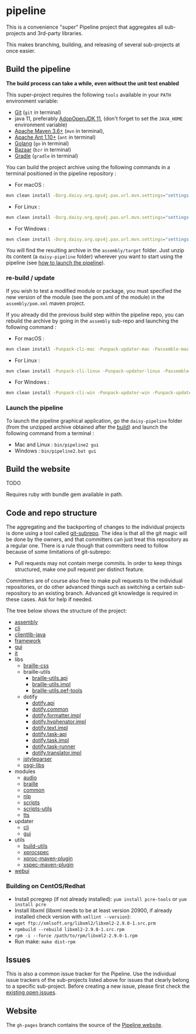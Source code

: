 # pipeline

This is a convenience "super" Pipeline project that aggregates all sub-projects and 3rd-party libraries.

This makes branching, building, and releasing of several sub-projects at once easier.

## Build the pipeline

**The build process can take a while, even without the unit test enabled**

This super-project requires the following `tools` available in your `PATH` environment variable:
- [Git](https://git-scm.com/) (`git` in terminal) 
- java 11, preferably [AdopOpenJDK 11](https://adoptopenjdk.net/?variant=openjdk11&jvmVariant=hotspot), (don't forget to set the `JAVA_HOME` environment variable)
- [Apache Maven 3.6+](https://maven.apache.org/) (`mvn` in terminal),
- [Apache Ant 1.10+](https://ant.apache.org/) (`ant` in terminal)
- [Golang](https://golang.org/) (`go` in terminal)
- [Bazaar](http://bazaar.canonical.com/en/) (`bzr` in terminal)
- [Gradle](https://gradle.org/) (`gradle` in terminal)

You can build the project archive using the following commands in a terminal positioned in the pipeline repository : 
- For macOS : 
```bash
mvn clean install -Dorg.daisy.org.ops4j.pax.url.mvn.settings="settings.xml" -Punpack-cli-mac -Punpack-updater-mac -Passemble-mac-zip -Pwithout-persistence
```
- For Linux : 
```bash
mvn clean install -Dorg.daisy.org.ops4j.pax.url.mvn.settings="settings.xml" -Punpack-cli-linux -Punpack-updater-linux -Passemble-linux-zip -Pwithout-persistence
```
- For Windows :
```bash
mvn clean install -Dorg.daisy.org.ops4j.pax.url.mvn.settings="settings.xml" -DskipTests -Punpack-cli-win -Punpack-updater-win -Punpack-updater-gui-win -Passemble-win-zip -Pwithout-persistence
```

You will find the resulting archive in the `assembly/target` folder. Just unzip its content (a `daisy-pipeline` folder) wherever you want to start using the pipeline (see [how to launch the pipeline](#launch-the-pipeline)).

### re-build / update

If you wish to test a modified module or package, you must specified the new version of the module (see the pom.xml of the module) in the `assembly/pom.xml` maven project.

If you already did the previous build step within the pipeline repo, you can rebuild the archive by going in the `assembly` sub-repo and launching the following command : 
- For macOS : 
```bash
mvn clean install -Punpack-cli-mac -Punpack-updater-mac -Passemble-mac-zip
```
- For Linux : 
```bash
mvn clean install -Punpack-cli-linux -Punpack-updater-linux -Passemble-linux-zip
```
- For Windows :
```bash
mvn clean install -Punpack-cli-win -Punpack-updater-win -Punpack-updater-gui-win -Passemble-win-zip
```

### Launch the pipeline

To launch the pipeline graphical application, go the `daisy-pipeline` folder (from the unzipped archive obtained after the [build](#build-the-pipeline)) and launch the following command from a terminal : 
- Mac and Linux : `bin/pipeline2 gui`
- Windows : `bin/pipeline2.bat gui`

## Build the website

TODO

Requires ruby with bundle gem available in path.

## Code and repo structure

The aggregating and the backporting of changes to the individual projects is done using a tool called [git-subrepo][]. The idea is that all the git magic will be done by the owners, and that committers can just treat this repository as a regular one. There is a rule though that committers need to follow because of some limitations of git-subrepo:

- Pull requests may not contain merge commits. In order to keep things structured, make one pull request per distinct feature.

Committers are of course also free to make pull requests to the individual repositories, or do other advanced things such as switching a certain sub-repository to an existing branch. Advanced git knowledge is required in these cases. Ask for help if needed.

The tree below shows the structure of the project:

- [assembly](https://github.com/daisy/pipeline-assembly)
- [cli](https://github.com/daisy/pipeline-cli-go)
- [clientlib-java](https://github.com/daisy/pipeline-clientlib-java)
- [framework](https://github.com/daisy/pipeline-framework)
- [gui](https://github.com/daisy/pipeline-gui)
- [it](https://github.com/daisy/pipeline-it)
- libs
  - [braille-css](https://github.com/daisy/braille-css)
  - braille-utils
    - [braille-utils.api](https://github.com/brailleapps/braille-utils.api)
    - [braille-utils.impl](https://github.com/brailleapps/braille-utils.impl)
    - [braille-utils.pef-tools](https://github.com/brailleapps/braille-utils.pef-tools)
  - dotify
    - [dotify.api](https://github.com/brailleapps/dotify.api)
    - [dotify.common](https://github.com/brailleapps/dotify.common)
    - [dotify.formatter.impl](https://github.com/brailleapps/dotify.formatter.impl)
    - [dotify.hyphenator.impl](https://github.com/brailleapps/dotify.hyphenator.impl)
    - [dotify.text.impl](https://github.com/brailleapps/dotify.text.impl)
    - [dotify.task-api](https://github.com/brailleapps/dotify.task-api)
    - [dotify.task.impl](https://github.com/brailleapps/dotify.task.impl)
    - [dotify.task-runner](https://github.com/brailleapps/dotify.task-runner)
    - [dotify.translator.impl](https://github.com/brailleapps/dotify.translator.impl)
  - [jstyleparser](https://github.com/daisy/jStyleParser)
  - [osgi-libs](https://github.com/daisy/osgi-libs)
- modules
  - [audio](https://github.com/daisy/pipeline-mod-audio)
  - [braille](https://github.com/daisy/pipeline-mod-braille)
  - [common](https://github.com/daisy/pipeline-modules-common)
  - [nlp](https://github.com/daisy/pipeline-mod-nlp)
  - [scripts](https://github.com/daisy/pipeline-scripts)
  - [scripts-utils](https://github.com/daisy/pipeline-scripts-utils)
  - [tts](https://github.com/daisy/pipeline-mod-tts)
- updater
  - [cli](https://github.com/daisy/pipeline-updater)
  - [gui](https://github.com/daisy/pipeline-updater-gui)
- utils
  - [build-utils](https://github.com/daisy/pipeline-build-utils)
  - [xprocspec](https://github.com/daisy/xprocspec)
  - [xproc-maven-plugin](https://github.com/daisy/xproc-maven-plugin)
  - [xspec-maven-plugin](https://github.com/daisy/xspec-maven-plugin)
- [webui](https://github.com/daisy/pipeline-webui)

### Building on CentOS/Redhat
- Install pcregrep (if not already installed): `yum install pcre-tools` or `yum install pcre`
- Install libxml (libxml needs to be at least version 20900, if already installed check version with `xmllint --version`):
- `wget ftp://xmlsoft.org/libxml2/libxml2-2.9.0-1.src.prm`
- `rpmbuild --rebuild libxml2-2.9.0-1.src.rpm`
- `rpm -i --force /path/to/rpm/libxml2-2.9.0-1.rpm`
- Run make: `make dist-rpm`

## Issues

This is also a common issue tracker for the Pipeline. Use the individual issue trackers of the sub-projects listed above for issues that clearly belong to a specific sub-project. Before creating a new issue, please first check the [existing open issues](https://github.com/search?l=&q=is%3Aopen++repo%3Adaisy%2Fpipeline++repo%3Adaisy%2Fpipeline-assembly++repo%3Adaisy%2Fpipeline-build-utils++repo%3Adaisy%2Fpipeline-cli-go++repo%3Adaisy%2Fpipeline-clientlib-go++repo%3Adaisy%2Fpipeline-clientlib-java++repo%3Adaisy%2Fpipeline-framework++repo%3Adaisy%2Fpipeline-gui++repo%3Adaisy%2Fpipeline-it++repo%3Adaisy%2Fpipeline-mod-audio++repo%3Adaisy%2Fpipeline-mod-braille++repo%3Adaisy%2Fpipeline-mod-nlp++repo%3Adaisy%2Fpipeline-mod-tts++repo%3Adaisy%2Fpipeline-modules-common++repo%3Adaisy%2Fpipeline-samples++repo%3Adaisy%2Fpipeline-scripts++repo%3Adaisy%2Fpipeline-scripts-utils++repo%3Adaisy%2Fpipeline-updater++repo%3Adaisy%2Fpipeline-updater-gui++repo%3Adaisy%2Fpipeline-webui++repo%3Adaisy%2Fbraille-css++repo%3Adaisy%2FjStyleParser++repo%3Adaisy%2Fosgi-libs++repo%3Adaisy%2Fxmlcalabash1++repo%3Adaisy%2Fxprocspec++repo%3Adaisy%2Fxproc-maven-plugin++repo%3Adaisy%2Fxspec-maven-plugin++repo%3Asnaekobbi%2Fpipeline-mod-braille&ref=advsearch&type=Issues&utf8=%E2%9C%93).

## Website

The `gh-pages` branch contains the source of the [Pipeline website](http://daisy.github.io/pipeline).

[git-subrepo]: https://github.com/ingydotnet/git-subrepo
